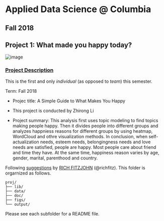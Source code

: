 # Applied Data Science @ Columbia
## Fall 2018
## Project 1: What made you happy today?

![image](figs/title.jpeg)

### [Project Description](doc/)
This is the first and only *individual* (as opposed to *team*) this semester. 

Term: Fall 2018

+ Projec title: A Simple Guide to What Makes You Happy
+ This project is conducted by Zhirong Li

+ Project summary: This analysis first uses topic modeling to find topics making people happy. Then it divides people into different groups and analyzes happniess reasons for different groups by using heatmap, WordCloud and othre visualization methods. In conclusion, when self-actualization needs, esteem needs, belongingness needs and love needs are satisfied, people are happy. Most people care about friend and time they have. At the same time, happiness reason varies by age, gender, marital, parenthood and country.

Following [suggestions](http://nicercode.github.io/blog/2013-04-05-projects/) by [RICH FITZJOHN](http://nicercode.github.io/about/#Team) (@richfitz). This folder is orgarnized as follows.

```
proj/
├── lib/
├── data/
├── doc/
├── figs/
└── output/
```

Please see each subfolder for a README file.
